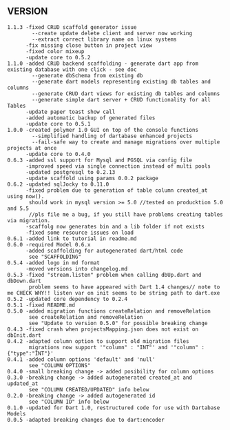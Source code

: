 VERSION
-------
    1.1.3 -fixed CRUD scaffold generator issue
            --create update delete client and server now working 
            --extract correct library name on linux systems 
          -fix missing close button in project view
          -fixed color mixeup
          -update core to 0.5.2
    1.1.0 -added CRUD backend scaffolding - generate dart app from existing database with one click - see doc 
            --generate dbSchema from existing db
            --generate dart models representing existing db tables and columns
            --generate CRUD dart views for existing db tables and columns
            --generate simple dart server + CRUD functionality for all Tables  
          -update paper toast show call
          -added automatic backup of generated files
          -update core to 0.5.1
    1.0.0 -created polymer 1.0 GUI on top of the console functions
            --simplified handling of dartabase enhanced projects
            --fail-safe way to create and manage migrations over multiple projects at once 
          -update core to 0.4.0
    0.6.3 -added ssl support for Mysql and PGSQL via config file
          -improved speed via single connection instead of multi pools
          -updated postgresql to 0.2.13 
          -update scaffold using params 0.0.2 package
    0.6.2 -updated sqlJocky to 0.11.0
          -fixed problem due to generation of table column created_at using now().
           should work in mysql version >= 5.0 //tested on producktion 5.0 and 5.5
           //pls file me a bug, if you still have problems creating tables via migration.
          -scaffolg now generates bin and a lib folder if not exists
          -fixed some resource issues on load  
    0.6.1 -added link to tutorial in readme.md  
    0.6.0 -required Model 0.6.x
          -added scaffolding for autogenerated dart/html code
           see "SCAFFOLDING"  
    0.5.4 -added logo in md format
          -moved versions into changelog.md
    0.5.3 -fixed "stream.listen" problem when calling dbUp.dart and dbDown.dart
           problem seems to have appeared with Dart 1.4 changes// note to me CHECK WHY!! listen var on init seems to be string path to dart.exe
    0.5.2 -updated core dependency to 0.2.4
    0.5.1 -fixed README.md
    0.5.0 -added migration functions createRelation and removeRelation
           see createRelation and removeRelation
           see "Update to version 0.5.0" for possible breaking change 
    0.4.3 -fixed crash when projectsMapping.json does not exist on dbInit.dart
    0.4.2 -adapted column option to support old migration files
           migrations now support '"column" : "INT"' and '"column" : {"type":"INT"}'
    0.4.1 -added column options 'default' and 'null'
           see "COLUMN OPTIONS"
    0.4.0 -small breaking change -> added posibility for column options
    0.3.0 -breaking change -> added autogenerated created_at and updated_at 
           see "COLUMN CREATED/UPDATED" info below
    0.2.0 -breaking change -> added autogenerated id 
           see "COLUMN ID" info below 
    0.1.0 -updated for Dart 1.0, restructured code for use with Dartabase Models
    0.0.5 -adapted breaking changes due to dart:encoder
    